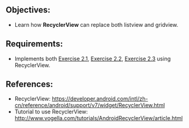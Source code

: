 ## Objectives:
* Learn how **RecyclerView** can replace both listview and gridview.

## Requirements:
* Implements both [Exercise 2.1](Exercise_2_1_List_everything_out.md), [Exercise 2.2](Exercise_2_2_Move_list_to_grid.md), [Exercise 2.3](Exercise_2_3_Group_things_together.md) using RecyclerView.

## References:
* RecyclerView: https://developer.android.com/intl/zh-cn/reference/android/support/v7/widget/RecyclerView.html
* Tutorial to use RecyclerView: http://www.vogella.com/tutorials/AndroidRecyclerView/article.html
